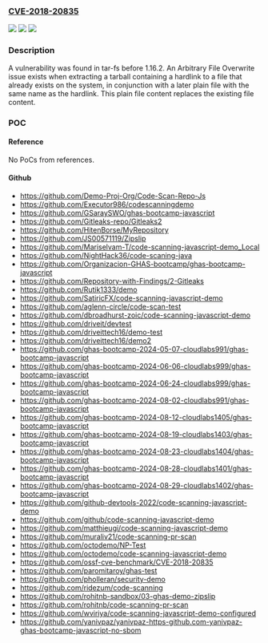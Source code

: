### [CVE-2018-20835](https://cve.mitre.org/cgi-bin/cvename.cgi?name=CVE-2018-20835)
![](https://img.shields.io/static/v1?label=Product&message=n%2Fa&color=blue)
![](https://img.shields.io/static/v1?label=Version&message=n%2Fa%20&color=brightgreen)
![](https://img.shields.io/static/v1?label=Vulnerability&message=n%2Fa&color=brightgreen)

### Description

A vulnerability was found in tar-fs before 1.16.2. An Arbitrary File Overwrite issue exists when extracting a tarball containing a hardlink to a file that already exists on the system, in conjunction with a later plain file with the same name as the hardlink. This plain file content replaces the existing file content.

### POC

#### Reference
No PoCs from references.

#### Github
- https://github.com/Demo-Proj-Org/Code-Scan-Repo-Js
- https://github.com/Executor986/codescanningdemo
- https://github.com/GSaraySWO/ghas-bootcamp-javascript
- https://github.com/Gitleaks-repo/Gitleaks2
- https://github.com/HitenBorse/MyRepository
- https://github.com/JS00571119/Zipslip
- https://github.com/Mariselvam-T/code-scanning-javascript-demo_Local
- https://github.com/NightHack36/code-scaning-java
- https://github.com/Organizacion-GHAS-bootcamp/ghas-bootcamp-javascript
- https://github.com/Repository-with-Findings/2-Gitleaks
- https://github.com/Rutik1333/demo
- https://github.com/SatiricFX/code-scanning-javascript-demo
- https://github.com/aglenn-circle/code-scan-test
- https://github.com/dbroadhurst-zoic/code-scanning-javascript-demo
- https://github.com/driveit/devtest
- https://github.com/driveittech16/demo-test
- https://github.com/driveittech16/demo2
- https://github.com/ghas-bootcamp-2024-05-07-cloudlabs991/ghas-bootcamp-javascript
- https://github.com/ghas-bootcamp-2024-06-06-cloudlabs999/ghas-bootcamp-javascript
- https://github.com/ghas-bootcamp-2024-06-24-cloudlabs999/ghas-bootcamp-javascript
- https://github.com/ghas-bootcamp-2024-08-02-cloudlabs991/ghas-bootcamp-javascript
- https://github.com/ghas-bootcamp-2024-08-12-cloudlabs1405/ghas-bootcamp-javascript
- https://github.com/ghas-bootcamp-2024-08-19-cloudlabs1403/ghas-bootcamp-javascript
- https://github.com/ghas-bootcamp-2024-08-23-cloudlabs1404/ghas-bootcamp-javascript
- https://github.com/ghas-bootcamp-2024-08-28-cloudlabs1401/ghas-bootcamp-javascript
- https://github.com/ghas-bootcamp-2024-08-29-cloudlabs1402/ghas-bootcamp-javascript
- https://github.com/github-devtools-2022/code-scanning-javascript-demo
- https://github.com/github/code-scanning-javascript-demo
- https://github.com/matthieugi/code-scanning-javascript-demo
- https://github.com/muraliv21/code-scanning-pr-scan
- https://github.com/octodemo/NP-Test
- https://github.com/octodemo/code-scanning-javascript-demo
- https://github.com/ossf-cve-benchmark/CVE-2018-20835
- https://github.com/paromitaroy/ghas-test
- https://github.com/pholleran/security-demo
- https://github.com/ridezum/code-scanning
- https://github.com/rohitnb-sandbox/03-ghas-demo-zipslip
- https://github.com/rohitnb/code-scanning-pr-scan
- https://github.com/wviriya/code-scanning-javascript-demo-configured
- https://github.com/yanivpaz/yanivpaz-https-github.com-yanivpaz-ghas-bootcamp-javascript-no-sbom

